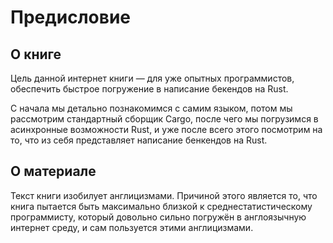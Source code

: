 # Предисловие

## О книге

Цель данной интернет книги — для уже опытных программистов, обеспечить быстрое погружение в написание бекендов на Rust.

С начала мы детально познакомимся с самим языком, потом мы рассмотрим стандартный сборщик Cargo, после чего мы погрузимся в асинхронные возможности Rust, и уже после всего этого посмотрим на то, что из себя представляет написание бенкендов на Rust.

## О материале

Текст книги изобилует англицизмами. Причиной этого является то, что книга пытается быть максимально близкой к среднестатистическому программисту, который довольно сильно погружён в англоязычную интернет среду, и сам пользуется этими англицизмами.
